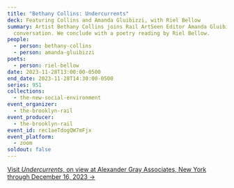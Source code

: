 ```yaml
---
title: "Bethany Collins: Undercurrents"
deck: Featuring Collins and Amanda Gluibizzi, with Riel Bellow
summary: Artist Bethany Collins joins Rail ArtSeen Editor Amanda Gluibizzi for a
  conversation. We conclude with a poetry reading by Riel Bellow.
people:
  - person: bethany-collins
  - person: amanda-gluibizzi
poets:
  - person: riel-bellow
date: 2023-11-28T13:00:00-0500
end_date: 2023-11-28T14:30:00-0500
series: 951
collections:
  - the-new-social-environment
event_organizer:
  - the-brooklyn-rail
event_producer:
  - the-brooklyn-rail
event_id: rec1aeTdogQW7mFjx
event_platform:
  - zoom
soldout: false
---
```

[V﻿isit *Undercurrents*, on view at Alexander Gray Associates, New York through December 16, 2023 →](https://www.alexandergray.com/exhibitions/bethany-collins)